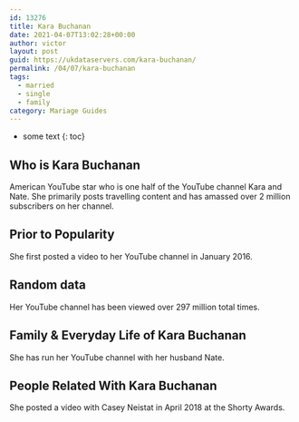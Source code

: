 ```yaml
---
id: 13276
title: Kara Buchanan
date: 2021-04-07T13:02:28+00:00
author: victor
layout: post
guid: https://ukdataservers.com/kara-buchanan/
permalink: /04/07/kara-buchanan  
tags:
  - married
  - single
  - family
category: Mariage Guides
---
```


* some text
{: toc}


## Who is Kara Buchanan



American YouTube star who is one half of the YouTube channel Kara and Nate. She primarily posts travelling content and has amassed over 2 million subscribers on her channel. 

                
                
                
## Prior to Popularity



She first posted a video to her YouTube channel in January 2016. 

                
                
                
## Random data



Her YouTube channel has been viewed over 297 million total times. 

                
                
                
## Family & Everyday Life of Kara Buchanan



She has run her YouTube channel with her husband Nate. 

                
                
                
## People Related With Kara Buchanan



She posted a video with Casey Neistat in April 2018 at the Shorty Awards. 

                
              
            
          
          
          